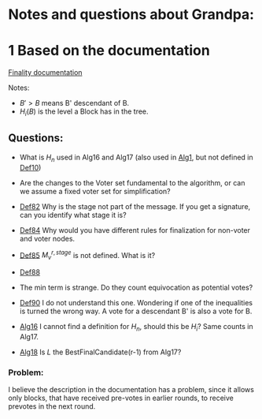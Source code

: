 # Notes and questions about Grandpa:

# 1 Based on the documentation
[Finality documentation](https://spec.polkadot.network/sect-finality)


Notes:
- $B' > B$ means B' descendant of B.
- $H_i(B)$ is the level a Block has in the tree.

## Questions:

- What is $H_n$ used in Alg16 and Alg17 (also used in [Alg1](https://spec.polkadot.network/chap-state#algo-validate-transactions), but not defined in [Def10](https://spec.polkadot.network/chap-state#algo-validate-transactions))

- Are the changes to the Voter set fundamental to the algorithm, or can we assume a fixed voter set for simplification?
- [Def82](https://spec.polkadot.network/sect-finality#defn-sign-round-vote) Why is the stage not part of the message. If you get a signature, can you identify what stage it is?
- [Def84](https://spec.polkadot.network/sect-finality#defn-finalizing-justification) Why would you have different rules for finalization for non-voter and voter nodes. 
- [Def85](https://spec.polkadot.network/sect-finality#defn-voter-equivocation) $M^{r,stage}_v$ is not defined. What is it?
- [Def88](https://spec.polkadot.network/sect-finality#defn-total-potential-votes) 
- The min term is strange. Do they count equivocation as potential votes?
- [Def90](https://spec.polkadot.network/sect-finality#defn-grandpa-completable) I do not understand this one. Wondering if one of the inequalities is turned the wrong way. 
A vote for a descendant B' is also a vote for B. 
- [Alg16](https://spec.polkadot.network/sect-finality#algo-grandpa-best-candidate) I cannot find a definition for $H_n$, should this be $H_i$? Same counts in Alg17.
- [Alg18](https://spec.polkadot.network/sect-finality#algo-best-prevote-candidate) Is $L$ the BestFinalCandidate(r-1) from Alg17?

### Problem:
I believe the description in the documentation has a problem, since it allows only blocks, that have received pre-votes in earlier rounds, to receive prevotes in the next round.